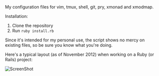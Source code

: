 My configuration files for vim, tmux, shell, git, pry, xmonad and xmodmap.

Installation:

1. Clone the repository
1. Run `ruby install.rb`

Since it's intended for my personal use, the script shows no mercy on existing files, so be sure you know what you're doing.

Here's a typical layout (as of November 2012) when working on a Ruby (or Rails) project:

![ScreenShot](https://raw.github.com/javierv/dotfiles/master/ide-editor.png)

